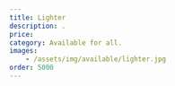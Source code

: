 ```yaml
---
title: Lighter
description: .
price: 
category: Available for all.
images: 
    - /assets/img/available/lighter.jpg
order: 5000
---
```

